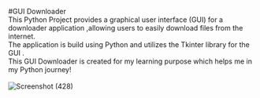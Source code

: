 #GUI Downloader
<br>
This Python Project provides a graphical user interface (GUI) for a downloader application ,allowing users to easily download files from the internet.
<br> The application is build using Python and utilizes the Tkinter library for the GUI .
<br> This GUI Downloader is created for my learning purpose which helps me in my Python journey!
<br>
<br>
![Screenshot (428)](https://github.com/faiyankhan/GUI-Downloader/assets/144541895/81e3d9a6-7d70-4bf1-ae87-66d99ff83450)
